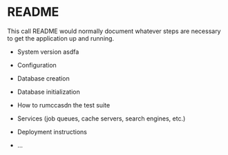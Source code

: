 # README

This call README would normally document whatever steps are necessary to get the
application up and running.


* System version asdfa

* Configuration

* Database creation

* Database initialization

* How to rumccasdn the test suite

* Services (job queues, cache servers, search engines, etc.)

* Deployment instructions

* ...
